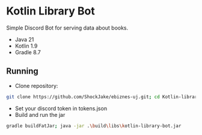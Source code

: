 # Kotlin Library Bot

Simple Discord Bot for serving data about books.

- Java 21
- Kotlin 1.9
- Gradle 8.7

## Running

- Clone repository:

```bash
git clone https://github.com/ShockJake/ebiznes-uj.git; cd Kotlin-library-bot
```

- Set your discord token in tokens.json
- Build and run the jar

```bash
gradle buildFatJar; java -jar .\build\libs\kotlin-library-bot.jar
```

